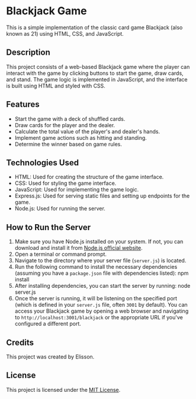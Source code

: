 # Blackjack Game

This is a simple implementation of the classic card game Blackjack (also known as 21) using HTML, CSS, and JavaScript.

## Description

This project consists of a web-based Blackjack game where the player can interact with the game by clicking buttons to start the game, draw cards, and stand. The game logic is implemented in JavaScript, and the interface is built using HTML and styled with CSS.

## Features

- Start the game with a deck of shuffled cards.
- Draw cards for the player and the dealer.
- Calculate the total value of the player's and dealer's hands.
- Implement game actions such as hitting and standing.
- Determine the winner based on game rules.

## Technologies Used

- HTML: Used for creating the structure of the game interface.
- CSS: Used for styling the game interface.
- JavaScript: Used for implementing the game logic.
- Express.js: Used for serving static files and setting up endpoints for the game.
- Node.js: Used for running the server.

## How to Run the Server

1. Make sure you have Node.js installed on your system. If not, you can download and install it from [Node.js official website](https://nodejs.org/).
2. Open a terminal or command prompt.
3. Navigate to the directory where your server file (`server.js`) is located.
4. Run the following command to install the necessary dependencies (assuming you have a `package.json` file with dependencies listed):
npm install
5. After installing dependencies, you can start the server by running:
node server.js
6. Once the server is running, it will be listening on the specified port (which is defined in your `server.js` file, often `3001` by default). You can access your Blackjack game by opening a web browser and navigating to `http://localhost:3001/blackjack` or the appropriate URL if you've configured a different port.

## Credits

This project was created by Elisson.

## License

This project is licensed under the [MIT License](LICENSE).
